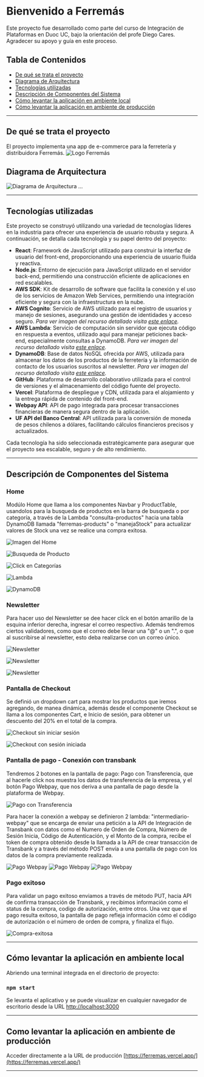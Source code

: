 # Bienvenido a Ferremás

Este proyecto fue desarrollado como parte del curso de Integración de Plataformas en Duoc UC, bajo la orientación del profe Diego Cares. Agradecer su apoyo y guía en este proceso.

## Tabla de Contenidos
- [De qué se trata el proyecto](#de-qué-se-trata-el-proyecto)
- [Diagrama de Arquitectura](#diagrama-de-arquitectura)
- [Tecnologías utilizadas](#tecnologías-utilizadas)
- [Descripción de Componentes del Sistema](#descripción-de-componentes-del-sistema)
- [Cómo levantar la aplicación en ambiente local](#cómo-levantar-la-aplicación-en-ambiente-local)
- [Cómo levantar la aplicación en ambiente de producción](#como-levantar-la-aplicación-en-ambiente-de-producción)

---

## De qué se trata el proyecto

El proyecto implementa una app de e-commerce para la ferretería y distribuidora Ferremás.
![Logo Ferremás](https://ferremas.vercel.app/static/media/logoferremas.ec0d9dbd910783e34e013bf79f999af4.svg)

## Diagrama de Arquitectura
![Diagrama de Arquitectura](./public/diagramaarquitectura.png)
...

---

## Tecnologías utilizadas

Este proyecto se construyó utilizando una variedad de tecnologías líderes en la industria para ofrecer una experiencia de usuario robusta y segura. A continuación, se detalla cada tecnología y su papel dentro del proyecto:

- **React**: Framework de JavaScript utilizado para construir la interfaz de usuario del front-end, proporcionando una experiencia de usuario fluida y reactiva.
- **Node.js**: Entorno de ejecución para JavaScript utilizado en el servidor back-end, permitiendo una construcción eficiente de aplicaciones en red escalables.
- **AWS SDK**: Kit de desarrollo de software que facilita la conexión y el uso de los servicios de Amazon Web Services, permitiendo una integración eficiente y segura con la infraestructura en la nube.
- **AWS Cognito**: Servicio de AWS utilizado para el registro de usuarios y manejo de sesiones, asegurando una gestión de identidades y acceso seguro.
*Para ver imagen del recurso detallado visita [este enlace](./public/cognito.png).*
- **AWS Lambda**: Servicio de computación sin servidor que ejecuta código en respuesta a eventos, utilizado aquí para manejar peticiones back-end, especialmente consultas a DynamoDB.
*Para ver imagen del recurso detallado visita [este enlace](./public/lambdas.png).*
- **DynamoDB**: Base de datos NoSQL ofrecida por AWS, utilizada para almacenar los datos de los productos de la ferretería y la información de contacto de los usuarios suscritos al newsletter.
*Para ver imagen del recurso detallado visita [este enlace](./public/dynamodb.png).*
- **GitHub**: Plataforma de desarrollo colaborativo utilizada para el control de versiones y el almacenamiento del código fuente del proyecto.
- **Vercel**: Plataforma de despliegue y CDN, utilizada para el alojamiento y la entrega rápida de contenido del front-end.
- **Webpay API**: API de pago integrada para procesar transacciones financieras de manera segura dentro de la aplicación.
- **UF API del Banco Central**: API utilizada para la conversión de moneda de pesos chilenos a dólares, facilitando cálculos financieros precisos y actualizados.

Cada tecnología ha sido seleccionada estratégicamente para asegurar que el proyecto sea escalable, seguro y de alto rendimiento.

---

## Descripción de Componentes del Sistema

### Home

Modúlo Home que llama a los componentes Navbar y ProductTable, usandolos para la busqueda de productos en la barra de busqueda o por categoría, a través de la Lambda "consulta-productos" hacia una tabla DynamoDB llamada "ferremas-products" o "manejaStock" para actualizar valores de Stock una vez se realice una compra exitosa.

![Imagen del Home](./public/home.png)

![Busqueda de Producto](./public/busquedaproducto.png)

![Click en Categorías](./public/clickcategorias.png)

![Lambda](./public/lambda.png)

![DynamoDB](./public/dynamodb-ferremasproducts.png)

### Newsletter
Para hacer uso del Newsletter se dee hacer click en el botón amarillo de la esquina inferior derecha, ingresar el correo respectivo. Además tendremos ciertos validadores, como que el correo debe llevar una "@" o un ".", o que al suscribirse al newsletter, esto deba realizarse con un correo único.

![Newsletter](./public/newsletter1.png)

![Newsletter](./public/newsletter2.png)

![Newsletter](./public/newsletter3.png)

### Pantalla de Checkout

Se definió un dropdown cart para mostrar los productos que iremos agregando, de manea dinámica, además desde el componente Checkout se llama a los componentes Cart, e Inicio de sesión, para obtener un descuento del 20% en el total de la compra.

![Checkout sin iniciar sesión](./public/checkout-sininiciar.png)

![Checkout con sesión iniciada](./public/checkout-sesioniniciada.png)

### Pantalla de pago - Conexión con transbank

Tendremos 2 botones en la pantalla de pago: Pago con Transferencia, que al hacerle click nos muestra los datos de transferencia de la empresa, y el botón Pago Webpay, que nos deriva a una pantalla de pago desde la plataforma de Webpay.

![Pago con Transferencia](./public/pago-transferencia.png)

Para hacer la conexión a webpay se definieron 2 lambda: "intermediario-webpay" que se encarga de enviar una petición a la API de Integración de Transbank con datos como el Numero de Orden de Compra, Número de Sesión Inicia, Código de Autenticación, y el Monto de la compra, recibe el token de compra obtenido desde la llamada a la API de crear transacción de Transbank y a través del método POST envía a una pantalla de pago con los datos de la compra previamente realizada.

![Pago Webpay](./public/pago-webpay1.png)
![Pago Webpay](./public/pago-webpay2.png)
![Pago Webpay](./public/pago-webpay3.png)

### Pago exitoso

Para validar un pago exitoso enviamos a través de método PUT, hacia API de confirma transacción de Transbank, y recibimos información como el status de la compra, codigo de autorización, entre otros. Una vez que el pago resulta exitoso, la pantalla de pago refleja información cómo el código de autorización o el número de orden de compra, y finaliza el flujo.

![Compra-exitosa](./public/compra-exitosa.png)

---

## Cómo levantar la aplicación en ambiente local

Abriendo una terminal integrada en el directorio de proyecto:

### `npm start`

Se levanta el aplicativo y se puede visualizar en cualquier navegador de escritorio desde la URL [http://localhost:3000](http://localhost:3000) 

---

## Como levantar la aplicación en ambiente de producción

Acceder directamente a la URL de producción [https://ferremas.vercel.app/](https://ferremas.vercel.app/)

---
